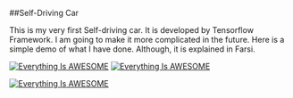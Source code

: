 ##Self-Driving Car 

This is my very first Self-driving car. It is developed by Tensorflow Framework. I am going to make it more complicated in the future. Here is a simple demo of what I have done. Although, it is explained in Farsi.

[![Everything Is AWESOME](http://img.youtube.com/vi/mIwUW-g2TIs/0.jpg)](https://youtu.be/mIwUW-g2TIs "Everything Is AWESOME")
[![Everything Is AWESOME](http://img.youtube.com/vi/dxYHO5I-M7s/0.jpg)](https://youtu.be/dxYHO5I-M7s "Everything Is AWESOME")

[![Everything Is AWESOME](http://i.imgur.com/mIwUW-g2TIs.png)](https://youtu.be/mIwUW-g2TIs?t=35s "Everything Is AWESOME")

